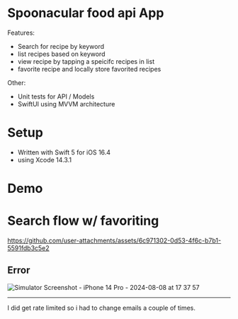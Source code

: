 # Spoonacular food api App

Features:

- Search for recipe by keyword
- list recipes based on keyword
- view recipe by tapping a speicifc recipes in list
- favorite recipe and locally store favorited recipes


Other:
- Unit tests for API / Models
- SwiftUI using MVVM architecture

# Setup

- Written with Swift 5 for iOS 16.4
- using Xcode 14.3.1

# Demo

# Search flow w/ favoriting

https://github.com/user-attachments/assets/6c971302-0d53-4f6c-b7b1-5591fdb3c5e2


## Error

![Simulator Screenshot - iPhone 14 Pro - 2024-08-08 at 17 37 57](https://github.com/user-attachments/assets/6d4fc828-8ed2-4b52-92f9-743f4121cce9)


---

I did get rate limited so i had to change emails a couple of times.

